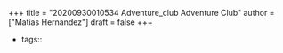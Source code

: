 +++
title = "20200930010534 Adventure_club Adventure Club"
author = ["Matias Hernandez"]
draft = false
+++

-   tags::
